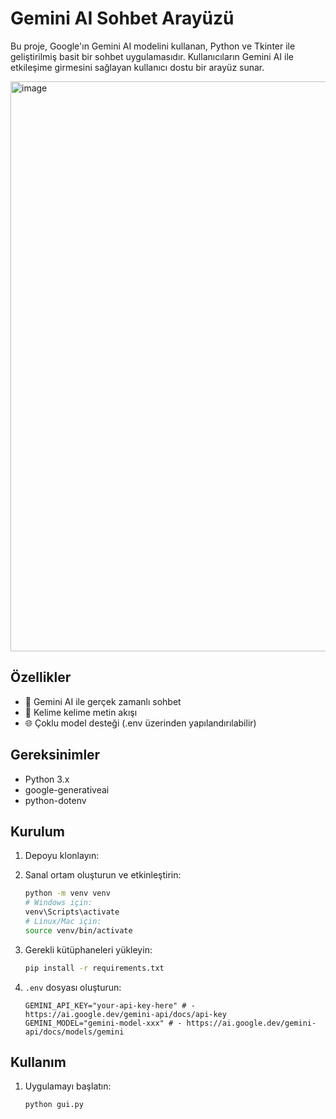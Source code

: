 # Gemini AI Sohbet Arayüzü

Bu proje, Google'ın Gemini AI modelini kullanan, Python ve Tkinter ile geliştirilmiş basit bir sohbet uygulamasıdır. Kullanıcıların Gemini AI ile etkileşime girmesini sağlayan kullanıcı dostu bir arayüz sunar.

<img width="912" alt="image" src="https://github.com/user-attachments/assets/176d8e23-d95f-4a1f-8159-747a3f801514" />


## Özellikler

- 🤖 Gemini AI ile gerçek zamanlı sohbet
- 💬 Kelime kelime metin akışı
- 🌐 Çoklu model desteği (.env üzerinden yapılandırılabilir)

## Gereksinimler

- Python 3.x
- google-generativeai
- python-dotenv

## Kurulum

1. Depoyu klonlayın:

2. Sanal ortam oluşturun ve etkinleştirin:
   ```bash
   python -m venv venv
   # Windows için:
   venv\Scripts\activate
   # Linux/Mac için:
   source venv/bin/activate
   ```

3. Gerekli kütüphaneleri yükleyin:
   ```bash
   pip install -r requirements.txt
   ```

4. `.env` dosyası oluşturun: 
   ```plaintext
   GEMINI_API_KEY="your-api-key-here" # - https://ai.google.dev/gemini-api/docs/api-key
   GEMINI_MODEL="gemini-model-xxx" # - https://ai.google.dev/gemini-api/docs/models/gemini
   ```

## Kullanım

1. Uygulamayı başlatın:
   ```bash
   python gui.py
   ```
